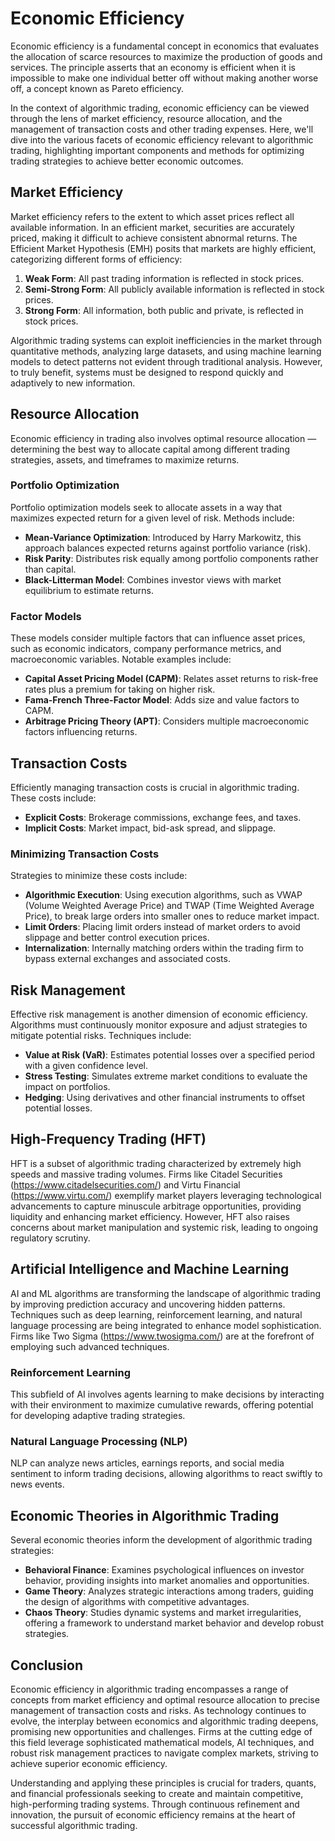 # Economic Efficiency

Economic efficiency is a fundamental concept in economics that evaluates the allocation of scarce resources to maximize the production of goods and services. The principle asserts that an economy is efficient when it is impossible to make one individual better off without making another worse off, a concept known as Pareto efficiency.

In the context of algorithmic trading, economic efficiency can be viewed through the lens of market efficiency, resource allocation, and the management of transaction costs and other trading expenses. Here, we'll dive into the various facets of economic efficiency relevant to algorithmic trading, highlighting important components and methods for optimizing trading strategies to achieve better economic outcomes.

## Market Efficiency

Market efficiency refers to the extent to which asset prices reflect all available information. In an efficient market, securities are accurately priced, making it difficult to achieve consistent abnormal returns. The Efficient Market Hypothesis (EMH) posits that markets are highly efficient, categorizing different forms of efficiency:

1. **Weak Form**: All past trading information is reflected in stock prices.
2. **Semi-Strong Form**: All publicly available information is reflected in stock prices.
3. **Strong Form**: All information, both public and private, is reflected in stock prices.

Algorithmic trading systems can exploit inefficiencies in the market through quantitative methods, analyzing large datasets, and using machine learning models to detect patterns not evident through traditional analysis. However, to truly benefit, systems must be designed to respond quickly and adaptively to new information.

## Resource Allocation

Economic efficiency in trading also involves optimal resource allocation — determining the best way to allocate capital among different trading strategies, assets, and timeframes to maximize returns.

### Portfolio Optimization

Portfolio optimization models seek to allocate assets in a way that maximizes expected return for a given level of risk. Methods include:

- **Mean-Variance Optimization**: Introduced by Harry Markowitz, this approach balances expected returns against portfolio variance (risk).
- **Risk Parity**: Distributes risk equally among portfolio components rather than capital.
- **Black-Litterman Model**: Combines investor views with market equilibrium to estimate returns.

### Factor Models

These models consider multiple factors that can influence asset prices, such as economic indicators, company performance metrics, and macroeconomic variables. Notable examples include:

- **Capital Asset Pricing Model (CAPM)**: Relates asset returns to risk-free rates plus a premium for taking on higher risk.
- **Fama-French Three-Factor Model**: Adds size and value factors to CAPM.
- **Arbitrage Pricing Theory (APT)**: Considers multiple macroeconomic factors influencing returns.

## Transaction Costs

Efficiently managing transaction costs is crucial in algorithmic trading. These costs include:

- **Explicit Costs**: Brokerage commissions, exchange fees, and taxes.
- **Implicit Costs**: Market impact, bid-ask spread, and slippage.

### Minimizing Transaction Costs

Strategies to minimize these costs include:

- **Algorithmic Execution**: Using execution algorithms, such as VWAP (Volume Weighted Average Price) and TWAP (Time Weighted Average Price), to break large orders into smaller ones to reduce market impact.
- **Limit Orders**: Placing limit orders instead of market orders to avoid slippage and better control execution prices.
- **Internalization**: Internally matching orders within the trading firm to bypass external exchanges and associated costs.

## Risk Management

Effective risk management is another dimension of economic efficiency. Algorithms must continuously monitor exposure and adjust strategies to mitigate potential risks. Techniques include:

- **Value at Risk (VaR)**: Estimates potential losses over a specified period with a given confidence level.
- **Stress Testing**: Simulates extreme market conditions to evaluate the impact on portfolios.
- **Hedging**: Using derivatives and other financial instruments to offset potential losses.

## High-Frequency Trading (HFT)

HFT is a subset of algorithmic trading characterized by extremely high speeds and massive trading volumes. Firms like Citadel Securities (https://www.citadelsecurities.com/) and Virtu Financial (https://www.virtu.com/) exemplify market players leveraging technological advancements to capture minuscule arbitrage opportunities, providing liquidity and enhancing market efficiency. However, HFT also raises concerns about market manipulation and systemic risk, leading to ongoing regulatory scrutiny.

## Artificial Intelligence and Machine Learning

AI and ML algorithms are transforming the landscape of algorithmic trading by improving prediction accuracy and uncovering hidden patterns. Techniques such as deep learning, reinforcement learning, and natural language processing are being integrated to enhance model sophistication. Firms like Two Sigma (https://www.twosigma.com/) are at the forefront of employing such advanced techniques.

### Reinforcement Learning

This subfield of AI involves agents learning to make decisions by interacting with their environment to maximize cumulative rewards, offering potential for developing adaptive trading strategies.

### Natural Language Processing (NLP)

NLP can analyze news articles, earnings reports, and social media sentiment to inform trading decisions, allowing algorithms to react swiftly to news events.

## Economic Theories in Algorithmic Trading

Several economic theories inform the development of algorithmic trading strategies:

- **Behavioral Finance**: Examines psychological influences on investor behavior, providing insights into market anomalies and opportunities.
- **Game Theory**: Analyzes strategic interactions among traders, guiding the design of algorithms with competitive advantages.
- **Chaos Theory**: Studies dynamic systems and market irregularities, offering a framework to understand market behavior and develop robust strategies.

## Conclusion

Economic efficiency in algorithmic trading encompasses a range of concepts from market efficiency and optimal resource allocation to precise management of transaction costs and risks. As technology continues to evolve, the interplay between economics and algorithmic trading deepens, promising new opportunities and challenges. Firms at the cutting edge of this field leverage sophisticated mathematical models, AI techniques, and robust risk management practices to navigate complex markets, striving to achieve superior economic efficiency.

Understanding and applying these principles is crucial for traders, quants, and financial professionals seeking to create and maintain competitive, high-performing trading systems. Through continuous refinement and innovation, the pursuit of economic efficiency remains at the heart of successful algorithmic trading.